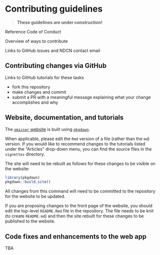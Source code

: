 # Contributing guidelines

> **These guidelines are under construction!**

Reference Code of Conduct

Overview of ways to contribute

Links to GitHub issues and NDCN contact email

## Contributing changes via GitHub

Links to GitHub tutorials for these tasks

- fork this repository
- make changes and commit
- submit a PR with a meaningful message explaining what your change accomplishes and why

## Website, documentation, and tutorials

The [`omicser` website](https://ergonyc.github.io/omicser/)
is built using [`pkgdown`](https://pkgdown.r-lib.org/).

When applicable, please edit the `Rmd` version of a file (rather than the `md`) version.
If you would like to recommend changes to the tutorials listed under the "Articles"
drop-down menu,
you can find the source files in the `vignettes` directory.

The site will need to be rebuilt as follows for these changes to be visible on the website:

```r
library(pkgdown)
pkgdown::build_site()
```

All changes from this command will need to be committed to the repository for the website to be updated.

If you are proposing changes to the front page of the website,
you should edit the top-level `README.Rmd` file in the repository.
The file needs to be knit (to create `README.md`)
and then the site rebuilt for these changes to be published to the website.

## Code fixes and enhancements to the web app

TBA
